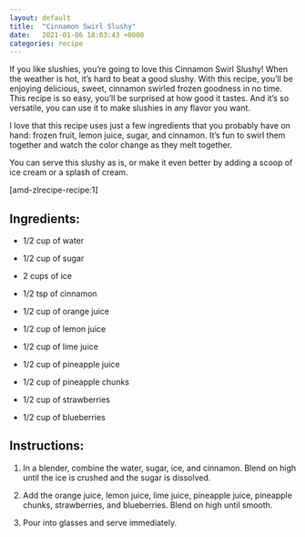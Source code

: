 ```yaml
---
layout: default
title:  "Cinnamon Swirl Slushy"
date:   2021-01-06 18:03:43 +0000
categories: recipe
---
```

If you like slushies, you’re going to love this Cinnamon Swirl Slushy! When the weather is hot, it’s hard to beat a good slushy. With this recipe, you’ll be enjoying delicious, sweet, cinnamon swirled frozen goodness in no time. This recipe is so easy, you’ll be surprised at how good it tastes. And it’s so versatile, you can use it to make slushies in any flavor you want.

I love that this recipe uses just a few ingredients that you probably have on hand: frozen fruit, lemon juice, sugar, and cinnamon. It’s fun to swirl them together and watch the color change as they melt together.

You can serve this slushy as is, or make it even better by adding a scoop of ice cream or a splash of cream.

[amd-zlrecipe-recipe:1]


## Ingredients:

- 1/2 cup of water
- 1/2 cup of sugar
- 2 cups of ice
- 1/2 tsp of cinnamon

- 1/2 cup of orange juice

- 1/2 cup of lemon juice

- 1/2 cup of lime juice

- 1/2 cup of pineapple juice

- 1/2 cup of pineapple chunks

- 1/2 cup of strawberries

- 1/2 cup of blueberries


## Instructions:

1. In a blender, combine the water, sugar, ice, and cinnamon. Blend on high until the ice is crushed and the sugar is dissolved.

2. Add the orange juice, lemon juice, lime juice, pineapple juice, pineapple chunks, strawberries, and blueberries. Blend on high until smooth.

3. Pour into glasses and serve immediately.


